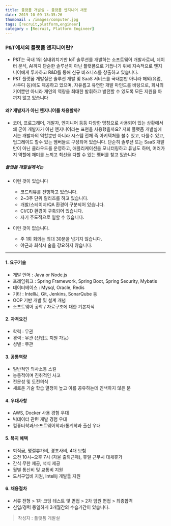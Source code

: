 ```yaml
---
title: 플랫폼 개발실 - 플랫폼 엔지니어 채용
date: 2019-10-09 13:35:26
thumbnail : /images/computer.jpg
tags: [recruit,platform,engineer]
category : [Recruit, Platform Engineer]
---
```


### P&T에서의 플랫폼 엔지니어란?

- P&T는 국내 1위 실내위치기반 IoT 솔루션를 개발하는 소프트웨어 개발사로써, 데이터 분석, AI까지 단순한 솔루션이 아닌 플랫폼으로 거듭나기 위해 지속적으로 엔지니어에게 투자하고 R&D를 통해 신규 비즈니스를 창출하고 있습니다. 
- P&T 플랫폼 개발실은 솔루션 개발 및 SaaS 서비스를 국내뿐만 아니라 해외(유럽, 사우디 등)에도 제공하고 있으며, 자유롭고 유연한 개발 마인드를 바탕으로, 회사의 기여뿐만 아니라 개인의 역량을 최대한 발휘하고 발전할 수 있도록 모든 지원을 아끼지 않고 있습니다

#### 왜? 개발자가 아닌 엔지니어를 채용할까?

- 코더, 프로그래머, 개발자, 엔지니어 등등 다양한 명칭으로 사용되어 있는 상황에서 왜 굳이 개발자가 아닌 엔지니어라는 표현을 사용했을까요? 저희 플랫폼 개발실에서는 개발자의 역할뿐만 아니라 시스템 전체 즉 아키텍처를 볼수 있고, 다룰수 있고, 업그레이드 할수 있는 멤버들로 구성되어 있습니다. 단순히 솔루션 또는 SaaS 개발만이 아닌 클라우드를 운영하고, 애플리케이션을 모니터링하고 튜닝도 하며, 여러가지 역할에 재미를 느끼고 최선을 다할 수 있는 멤버를 찾고 있습니다


##### 플랫폼 개발실에서는 
 - 이런 것이 있습니다
   - 코드리뷰를 진행하고 있습니다.
   - 2~3주 단위 릴리즈를 하고 있습니다.
   - 개발/스테이지/QA 환경이 구분되어 있습니다.
   - CI/CD 환경이 구축되어 있습니다.
   - 자기 주도적으로 일할 수 있습니다.
 
 
 - 이런 것이 없습니다.
   - 주 1회 회의는 최대 30분을 넘기지 않습니다.
   - 야근과 회식시 술을 강요하지 않습니다.
   

* * *
#### 1. 요구기술 
- 개발 언어 : Java or Node.js
- 프레임워크 : Spring Framework, Spring Boot, Spring Security, Mybatis
- 데이터베이스 : Mysql, Oracle, Redis
- 기타 : IntelliJ, Git, Jenkins, SonarQube 등
- OOP 기반 개발 및 설계 개념
- 소프트웨어 공학 / 자료구조에 대한 기본지식


#### 2. 자격요건
- 학력 : 무관
- 경력 : 무관 (신입도 지원 가능)
- 성별 : 무관

#### 3. 공통역량
- 일반적인 의사소통 스킬
- 능동적이며 진취적인 사고
- 전문성 및 도전의식
- 새로운 기술 학습 열정이 높고 이를 공유하는데 인색하지 않은 분

#### 4. 우대사항
- AWS, Docker 사용 경험 우대
- 빅데이터 관련 개발 경험 우대
- 컴퓨터학과/소프트웨어학과/통계학과 출신 우대

#### 5. 복지 혜택
- 퇴직금, 명절휴가비, 경조사비, 4대 보험
- 오전 10시~오후 7시 (자율 출퇴근제), 휴일 근무시 대체휴가
- 간식 무한 제공, 석식 제공
- 월별 통신비 및 교통비 지원
- 도서구입비 지원, Intellij 개발툴 지원

#### 6. 채용절차
- 서류 전형 > 1차 코딩 테스트 및 면접 > 2차 임원 면접 > 최종합격
- 신입/경력 동일하게 3개월간의 수습기간이 있습니다.

> 작성자 : 플랫폼 개발실